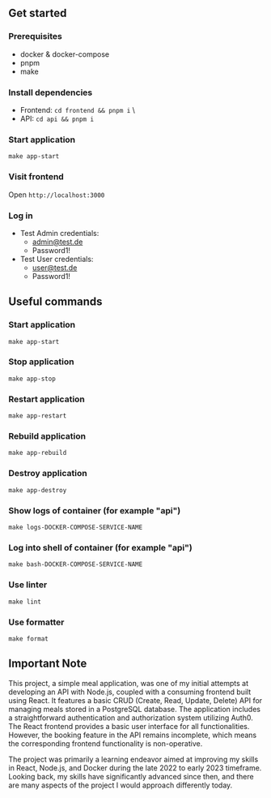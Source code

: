 ## Get started

### Prerequisites
- docker & docker-compose
- pnpm
- make

### Install dependencies
- Frontend:
`cd frontend && pnpm i` \
- API:
`cd api && pnpm i`

### Start application
`make app-start`

### Visit frontend
Open `http://localhost:3000`

### Log in
- Test Admin credentials: 
    - admin@test.de
    - Password1!
- Test User credentials: 
    - user@test.de
    - Password1!

## Useful commands

### Start application
`make app-start`

### Stop application
`make app-stop`

### Restart application
`make app-restart`

### Rebuild application
`make app-rebuild`

### Destroy application
`make app-destroy`

### Show logs of container (for example "api")
`make logs-DOCKER-COMPOSE-SERVICE-NAME`

### Log into shell of container (for example "api")
`make bash-DOCKER-COMPOSE-SERVICE-NAME`

### Use linter
`make lint`

### Use formatter
`make format`

## Important Note

This project, a simple meal application, was one of my initial attempts at developing an API with Node.js, coupled with a consuming frontend built using React. It features a basic CRUD (Create, Read, Update, Delete) API for managing meals stored in a PostgreSQL database. The application includes a straightforward authentication and authorization system utilizing Auth0. The React frontend provides a basic user interface for all functionalities. However, the booking feature in the API remains incomplete, which means the corresponding frontend functionality is non-operative.

The project was primarily a learning endeavor aimed at improving my skills in React, Node.js, and Docker during the late 2022 to early 2023 timeframe. Looking back, my skills have significantly advanced since then, and there are many aspects of the project I would approach differently today.

